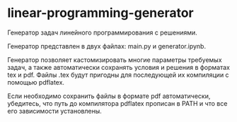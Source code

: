 # linear-programming-generator

Генератор задач линейного программирования с решениями.

Генератор представлен в двух файлах: main.py и generator.ipynb.

Генератор позволяет кастомизировать многие параметры требуемых задач, а также автоматически сохранять условия и решения
в форматах tex и pdf.
Файлы .tex будут пригодны для последующей их компиляции с помощью pdflatex.

Если необходимо сохранить файлы в формате pdf автоматически, убедитесь, что путь до компилятора pdflatex прописан в PATH
и что все его зависимости установлены.
